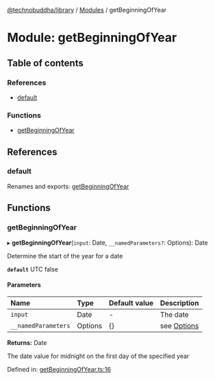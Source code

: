 [@technobuddha/library](../../README.md) / [Modules](../Modules.md) / getBeginningOfYear

# Module: getBeginningOfYear

## Table of contents

### References

- [default](getbeginningofyear.md#default)

### Functions

- [getBeginningOfYear](getbeginningofyear.md#getbeginningofyear)

## References

### default

Renames and exports: [getBeginningOfYear](getbeginningofyear.md#getbeginningofyear)

## Functions

### getBeginningOfYear

▸ **getBeginningOfYear**(`input`: Date, `__namedParameters?`: Options): Date

Determine the start of the year for a date

**`default`** UTC false

#### Parameters

| Name | Type | Default value | Description |
| :------ | :------ | :------ | :------ |
| `input` | Date | - | The date |
| `__namedParameters` | Options | {} | see [Options](almostequals.md#options) |

**Returns:** Date

The date value for midnight on the first day of the specified year

Defined in: [getBeginningOfYear.ts:16](../../src/getBeginningOfYear.ts#L16)
